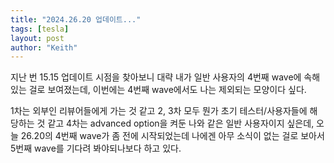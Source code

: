 ```yaml
---
title: "2024.26.20 업데이트..."
tags: [tesla]
layout: post
author: "Keith"
---
```


지난 번 15.15 업데이트 시점을 찾아보니 대략 내가 일반 사용자의 4번째 wave에 속해있는 걸로 보여졌는데, 이번에는 4번째 wave에서도 나는 제외되는 모양이다 싶다.

1차는 외부인 리뷰어들에게 가는 것 같고 2, 3차 모두 뭔가 초기 테스터/사용자들에 해당하는 것 같고 4차는 advanced option을 켜둔 나와 같은 일반 사용자이지 싶은데, 오늘 26.20의 4번째 wave가 좀 전에 시작되었는데 나에겐 아무 소식이 없는 걸로 보아서 5번째 wave를 기다려 봐야되나보다 하고 있다. 